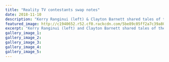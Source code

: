 ```yaml
---
title: "Reality TV contestants swap notes"
date: 2018-11-10
description: "Kerry Ranginui (left) & Clayton Barnett shared tales of their Whanganui childhoods as well as food & fashion tips..."
featured_image: http://c1940652.r52.cf0.rackcdn.com/5be89c05ff2a7c39a80005bb/kerry-with-clayton-chron-10-nov.jpg
excerpt: "Kerry Ranginui (left) and Clayton Barnett shared tales of their Whanganui childhoods as well as food and fashion tips when they met for the first time in Auckland."
gallery_image_1: 
gallery_image_2: 
gallery_image_3: 
gallery_image_4: 
gallery_image_5: 
---
```

